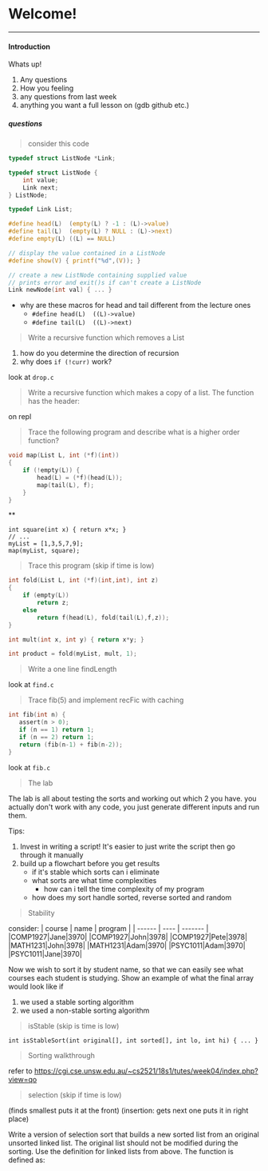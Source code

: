 # Welcome!
---

#### Introduction

Whats up!

1. Any questions
2. How you feeling
3. any questions from last week
4. anything you want a full lesson on (gdb github etc.)

##### questions

> consider this code

```c
typedef struct ListNode *Link;

typedef struct ListNode {
    int value;
    Link next;
} ListNode;

typedef Link List;

#define head(L)  (empty(L) ? -1 : (L)->value)
#define tail(L)  (empty(L) ? NULL : (L)->next)
#define empty(L) ((L) == NULL)

// display the value contained in a ListNode
#define show(V) { printf("%d",(V)); }

// create a new ListNode containing supplied value
// prints error and exit()s if can't create a ListNode
Link newNode(int val) { ... }
```

- why are these macros for head and tail different from the lecture ones
    - `#define head(L)  ((L)->value)`
    - `#define tail(L)  ((L)->next)`

> Write a recursive function which removes a List

1. how do you determine the direction of recursion
2. why does `if (!curr)` work?

look at `drop.c`

> Write a recursive function which makes a copy of a list. The function has the header:

on repl

> Trace the following program and describe what is a higher order function?

```c
void map(List L, int (*f)(int))
{
    if (!empty(L)) {
        head(L) = (*f)(head(L));
        map(tail(L), f);
    }
}
```
**

```
int square(int x) { return x*x; }
// ...
myList = [1,3,5,7,9];
map(myList, square);
```

> Trace this program (skip if time is low)

```c
int fold(List L, int (*f)(int,int), int z)
{
    if (empty(L))
        return z;
    else
        return f(head(L), fold(tail(L),f,z));
}
```

```c
int mult(int x, int y) { return x*y; }

int product = fold(myList, mult, 1);
```

> Write a one line findLength

look at `find.c`

> Trace fib(5) and implement recFic with caching

```c
int fib(int n) {
   assert(n > 0);
   if (n == 1) return 1;
   if (n == 2) return 1;
   return (fib(n-1) + fib(n-2));
}
```

look at `fib.c`

> The lab

The lab is all about testing the sorts and working out which 2 you have.
you actually don't work with any code, you just generate different inputs and run them.

Tips:

1. Invest in writing a script! It's easier to just write the script then go through it manually
2. build up a flowchart before you get results
	- if it's stable which sorts can i eliminate
	- what sorts are what time complexities
	    - how can i tell the time complexity of my program
	- how does my sort handle sorted, reverse sorted and random

> Stability

consider:
| course | name | program |
| ------ | ---- | ------- |
|COMP1927|Jane|3970|
|COMP1927|John|3978|
|COMP1927|Pete|3978|
|MATH1231|John|3978|
|MATH1231|Adam|3970|
|PSYC1011|Adam|3970|
|PSYC1011|Jane|3970|

Now we wish to sort it by student name, so that we can easily see what courses each student is studying. Show an example of what the final array would look like if

1. we used a stable sorting algorithm
2. we used a non-stable sorting algorithm

> isStable (skip is time is low)

`int isStableSort(int original[], int sorted[], int lo, int hi) { ... }`

> Sorting walkthrough

refer to https://cgi.cse.unsw.edu.au/~cs2521/18s1/tutes/week04/index.php?view=qo

> selection (skip if time is low)

(finds smallest puts it at the front)
(insertion: gets next one puts it in right place)

Write a version of selection sort that builds a new sorted list from an original unsorted linked list. The original list should not be modified during the sorting. Use the definition for linked lists from above. The function is defined as:
